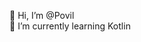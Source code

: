👋 Hi, I’m @Povil<br>
🌱 I’m currently learning Kotlin


<!---
Povil/Povil is a ✨ special ✨ repository because its `README.md` (this file) appears on your GitHub profile.
You can click the Preview link to take a look at your changes.
--->
